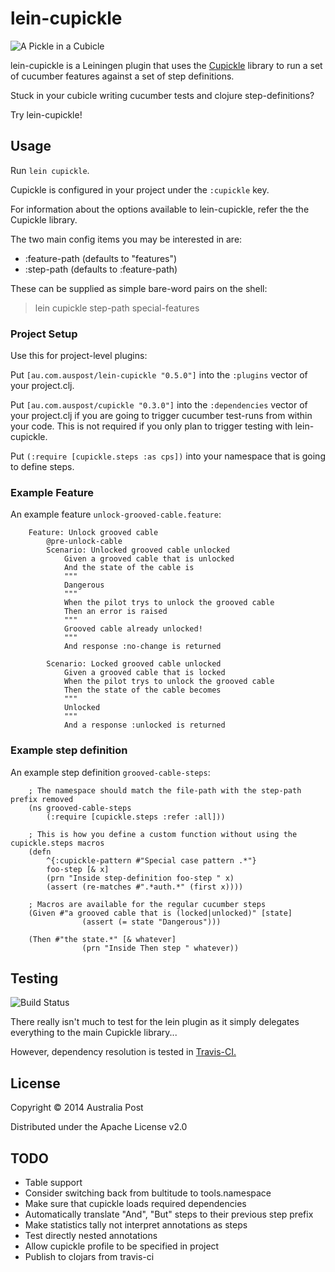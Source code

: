 # lein-cupickle

![A Pickle in a Cubicle](http://i.imgur.com/Ost19IX.png)

lein-cupickle is a Leiningen plugin that uses the [Cupickle](https://github.com/MyPost/cupickle)
library to run a set of cucumber features against a set of step definitions.

Stuck in your cubicle writing cucumber tests and clojure step-definitions?

Try lein-cupickle!


## Usage

Run `lein cupickle`.

Cupickle is configured in your project under the `:cupickle` key.

For information about the options available to lein-cupickle, refer
the the Cupickle library.

The two main config items you may be interested in are:

* :feature-path (defaults to "features")
* :step-path    (defaults to :feature-path)

These can be supplied as simple bare-word pairs on the shell:

> lein cupickle step-path special-features


### Project Setup

Use this for project-level plugins:

Put `[au.com.auspost/lein-cupickle "0.5.0"]` into the `:plugins` vector of your project.clj.

Put `[au.com.auspost/cupickle "0.3.0"]` into the `:dependencies`
vector of your project.clj if you are going to trigger cucumber test-runs from
within your code. This is not required if you only plan to trigger testing with
lein-cupickle.

Put `(:require [cupickle.steps :as cps])` into your namespace that is going to define steps.


### Example Feature

An example feature `unlock-grooved-cable.feature`:

		Feature: Unlock grooved cable
			@pre-unlock-cable
			Scenario: Unlocked grooved cable unlocked
				Given a grooved cable that is unlocked
				And the state of the cable is
				"""
				Dangerous
				"""
				When the pilot trys to unlock the grooved cable
				Then an error is raised
				"""
				Grooved cable already unlocked!
				"""
				And response :no-change is returned

			Scenario: Locked grooved cable unlocked
				Given a grooved cable that is locked
				When the pilot trys to unlock the grooved cable
				Then the state of the cable becomes
				"""
				Unlocked
				"""
				And a response :unlocked is returned

### Example step definition

An example step definition `grooved-cable-steps`:

		; The namespace should match the file-path with the step-path prefix removed
		(ns grooved-cable-steps
			(:require [cupickle.steps :refer :all]))

		; This is how you define a custom function without using the cupickle.steps macros
		(defn
			^{:cupickle-pattern #"Special case pattern .*"}
			foo-step [& x]
			(prn "Inside step-definition foo-step " x)
			(assert (re-matches #".*auth.*" (first x))))

		; Macros are available for the regular cucumber steps
		(Given #"a grooved cable that is (locked|unlocked)" [state]
					(assert (= state "Dangerous")))

		(Then #"the state.*" [& whatever]
					(prn "Inside Then step " whatever))

## Testing

![Build Status](https://travis-ci.org/MyPost/lein-cupickle.svg)

There really isn't much to test for the lein plugin as it simply delegates everything to
the main Cupickle library...

However, dependency resolution is tested in [Travis-CI.](https://travis-ci.org/MyPost/lein-cupickle)


## License

Copyright © 2014 Australia Post

Distributed under the Apache License v2.0

## TODO

* Table support
* Consider switching back from bultitude to tools.namespace
* Make sure that cupickle loads required dependencies
* Automatically translate "And", "But" steps to their previous step prefix
* Make statistics tally not interpret annotations as steps
* Test directly nested annotations
* Allow cupickle profile to be specified in project
* Publish to clojars from travis-ci

